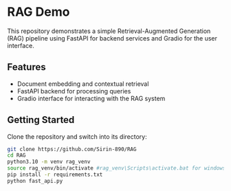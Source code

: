 # RAG Demo

This repository demonstrates a simple Retrieval-Augmented Generation (RAG) pipeline using FastAPI for backend services and Gradio for the user interface.

## Features

- Document embedding and contextual retrieval  
- FastAPI backend for processing queries  
- Gradio interface for interacting with the RAG system

## Getting Started

Clone the repository and switch into its directory:

```bash
git clone https://github.com/Sirin-890/RAG
cd RAG
python3.10 -m venv rag_venv
source rag_venv/bin/activate #rag_venv\Scripts\activate.bat for windows
pip install -r requirements.txt
python fast_api.py



